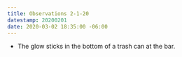 ```yaml
---
title: Observations 2-1-20
datestamp: 20200201
date: 2020-03-02 18:35:00 -06:00
---
```


- The glow sticks in the bottom of a trash can at the bar.
